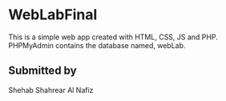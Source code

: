 # WebLabFinal

This is a simple web app created with HTML, CSS, JS and PHP.
PHPMyAdmin contains the database named, webLab.

## Submitted by
Shehab Shahrear Al Nafiz 
